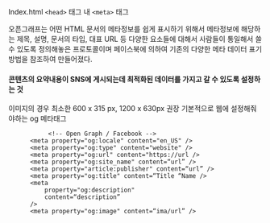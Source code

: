 
Index.html
`<head>` 태그 내 `<meta>` 태그

오픈그래프는 어떤 HTML 문서의 메타정보를 쉽게 표시하기 위해서
메타정보에 해당하는 제목, 설명, 문서의 타입, 대표 URL 등 다양한 요소들에 대해서
사람들이 통일해서 쓸 수 있도록 정의해놓은 프로토콜이며
페이스북에 의하여 기존의 다양한 메타 데이터 표기 방법을 참조하여 만들어졌다.

#### 콘텐츠의 요약내용이 SNS에 게시되는데 최적화된 데이터를 가지고 갈 수 있도록 설정하는 것

이미지의 경우 최소한 600 x 315 px, 1200 x 630px 권장
기본적으로 웹에 설정해줘야하는 og 메타태그
  ```
             <!-- Open Graph / Facebook -->
        <meta property="og:locale" content="en_US" />
        <meta property="og:type" content="website" />
        <meta property="og:url" content="https://url />
        <meta property="og:site_name" content=“url” />
        <meta property="article:publisher" content=“url” />
        <meta property="og:title" content=“Title “Name />
        <meta
            property="og:description"
            content=“description”
        />
        <meta property="og:image" content=“ima/url” />

```
